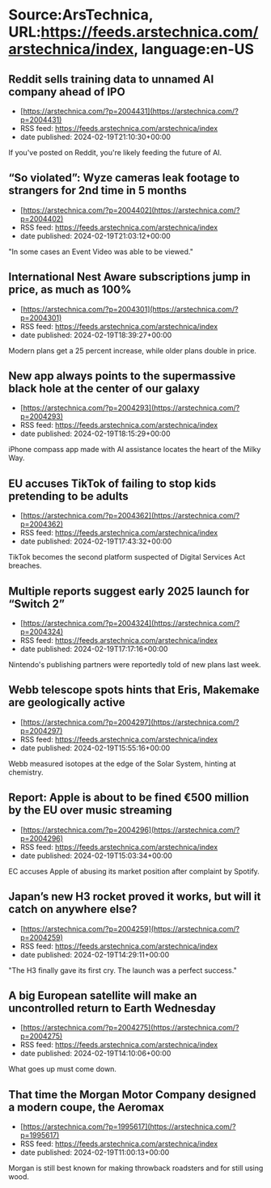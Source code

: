 # Source:ArsTechnica, URL:https://feeds.arstechnica.com/arstechnica/index, language:en-US

## Reddit sells training data to unnamed AI company ahead of IPO
 - [https://arstechnica.com/?p=2004431](https://arstechnica.com/?p=2004431)
 - RSS feed: https://feeds.arstechnica.com/arstechnica/index
 - date published: 2024-02-19T21:10:30+00:00

If you've posted on Reddit, you're likely feeding the future of AI.

## “So violated”: Wyze cameras leak footage to strangers for 2nd time in 5 months
 - [https://arstechnica.com/?p=2004402](https://arstechnica.com/?p=2004402)
 - RSS feed: https://feeds.arstechnica.com/arstechnica/index
 - date published: 2024-02-19T21:03:12+00:00

"In some cases an Event Video was able to be viewed."

## International Nest Aware subscriptions jump in price, as much as 100%
 - [https://arstechnica.com/?p=2004301](https://arstechnica.com/?p=2004301)
 - RSS feed: https://feeds.arstechnica.com/arstechnica/index
 - date published: 2024-02-19T18:39:27+00:00

Modern plans get a 25 percent increase, while older plans double in price.

## New app always points to the supermassive black hole at the center of our galaxy
 - [https://arstechnica.com/?p=2004293](https://arstechnica.com/?p=2004293)
 - RSS feed: https://feeds.arstechnica.com/arstechnica/index
 - date published: 2024-02-19T18:15:29+00:00

iPhone compass app made with AI assistance locates the heart of the Milky Way.

## EU accuses TikTok of failing to stop kids pretending to be adults
 - [https://arstechnica.com/?p=2004362](https://arstechnica.com/?p=2004362)
 - RSS feed: https://feeds.arstechnica.com/arstechnica/index
 - date published: 2024-02-19T17:43:32+00:00

TikTok becomes the second platform suspected of Digital Services Act breaches.

## Multiple reports suggest early 2025 launch for “Switch 2”
 - [https://arstechnica.com/?p=2004324](https://arstechnica.com/?p=2004324)
 - RSS feed: https://feeds.arstechnica.com/arstechnica/index
 - date published: 2024-02-19T17:17:16+00:00

Nintendo's publishing partners were reportedly told of new plans last week.

## Webb telescope spots hints that Eris, Makemake are geologically active
 - [https://arstechnica.com/?p=2004297](https://arstechnica.com/?p=2004297)
 - RSS feed: https://feeds.arstechnica.com/arstechnica/index
 - date published: 2024-02-19T15:55:16+00:00

Webb measured isotopes at the edge of the Solar System, hinting at chemistry.

## Report: Apple is about to be fined €500 million by the EU over music streaming
 - [https://arstechnica.com/?p=2004296](https://arstechnica.com/?p=2004296)
 - RSS feed: https://feeds.arstechnica.com/arstechnica/index
 - date published: 2024-02-19T15:03:34+00:00

EC accuses Apple of abusing its market position after complaint by Spotify.

## Japan’s new H3 rocket proved it works, but will it catch on anywhere else?
 - [https://arstechnica.com/?p=2004259](https://arstechnica.com/?p=2004259)
 - RSS feed: https://feeds.arstechnica.com/arstechnica/index
 - date published: 2024-02-19T14:29:11+00:00

"The H3 finally gave its first cry. The launch was a perfect success."

## A big European satellite will make an uncontrolled return to Earth Wednesday
 - [https://arstechnica.com/?p=2004275](https://arstechnica.com/?p=2004275)
 - RSS feed: https://feeds.arstechnica.com/arstechnica/index
 - date published: 2024-02-19T14:10:06+00:00

What goes up must come down.

## That time the Morgan Motor Company designed a modern coupe, the Aeromax
 - [https://arstechnica.com/?p=1995617](https://arstechnica.com/?p=1995617)
 - RSS feed: https://feeds.arstechnica.com/arstechnica/index
 - date published: 2024-02-19T11:00:13+00:00

Morgan is still best known for making throwback roadsters and for still using wood.

